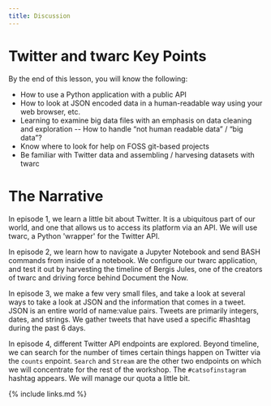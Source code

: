 ```yaml
---
title: Discussion
---
```

# Twitter and twarc Key Points
By the end of this lesson, you will know the following:

- How to use a Python application with a public API
- How to look at JSON encoded data in a human-readable way using your web browser, etc.
- Learning to examine big data files with an emphasis on data cleaning and exploration
-- How to handle “not human readable data” / “big data”?
- Know where to look for help on FOSS git-based projects
- Be familiar with Twitter data and assembling / harvesing datasets with twarc

# The Narrative

In episode 1, we learn a little bit about Twitter. It is a ubiquitous part of our
world, and one that allows us to access its platform via an API. We will use twarc,
a Python 'wrapper' for the Twitter API.

In episode 2, we learn how to navigate a Jupyter Notebook and send BASH commands from
inside of a notebook. We configure our twarc application, and test it out by harvesting
the timeline of Bergis Jules, one of the creators of twarc and driving force behind
Document the Now.

In episode 3, we make a few very small files, and take a look at several ways to 
take a look at JSON and the information that comes in a tweet. JSON is an entire world
of name:value pairs. Tweets are primarily integers, dates, and strings. We gather
tweets that have used a specific #hashtag during the past 6 days. 

In episode 4, different Twitter API endpoints are explored. Beyond timeline, we can 
search for the number of times certain things happen on Twitter via the `counts` enpoint.
`Search` and `Stream` are the other two endpoints on which we will concentrate for the
rest of the workshop. The `#catsofinstagram` hashtag appears. We will manage our quota a
little bit.


{% include links.md %}
